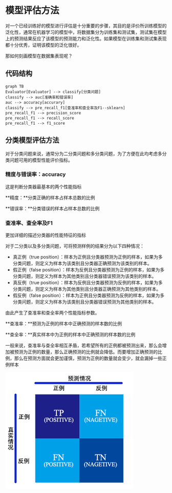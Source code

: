 # 模型评估方法

对一个已经训练好的模型进行评估是十分重要的步骤，其目的是评价所训练模型的泛化性，通常在机器学习的模型中，将数据集分为训练集和测试集，测试集在模型上的预测结果反应了该模型的预测能力和泛化性。如果模型在训练集和测试集表现都十分优秀，证明该模型的泛化很好。

那如何刻画模型在数据集表现呢？

## 代码结构

```mermaid
graph TB
Evaluator[Evaluator] --> classify[分类问题]
classify --> auc[准确率和错误率]
auc --> accuracy[accurary]
classify --> pre_recall_f1[查准率和查全率及F1--sklearn]
pre_recall_f1 --> precision_score
pre_recall_f1 --> recall_score
pre_recall_f1 --> f1_score
```



## 分类模型评估方法

对于分类问题来说，通常分为二分类问题和多分类问题，为了方便在此均考虑多分类问题可用的模型性能评价指标。

### 精度与错误率：accuracy

这是判断分类器最基本的两个性能指标

**精度：**分类正确的样本占样本总数的比例

**错误率：**分类错误的样本占样本总数的比例



### 查准率、查全率及F1

更加详细的描述分类器的性能特征的指标

对于二分类以及多分类问题，可将预测样例的结果分为以下四种情况：

- 真正例（true position）：样本为正例且分类器预测为正例的样本，如果为多分类问题，则定义为样本为该类别且分类器正确预测为该类别的样本。
- 假正例（false position）：样本为反例且分类器预测为正例的样本，如果为多分类问题，则定义为样本为其他类别且分类器错误预测为该类别的样本。
- 真反例（true position）：样本为反例且分类器预测为反例的样本，如果为多分类问题，则定义为样本为其他类别且分类器正确预测为其他类别的样本。
- 假反例（false position）：样本为正例且分类器预测为反例的样本，如果为多分类问题，则定义为样本为该类别且分类器错误预测为其他类别的样本。

由此产生了查准率和查全率两个性能指标参数。

**查准率：**预测为正例的样本中正确预测的样本数的比例

**查全率：**真实样本中为正例的样本中正确预测的样本数的比例

一般来说，查准率与查全率相互矛盾，若希望所有的正例都被预测出来，那么会增加被预测为正例的数量，那么正确预测的比例就会降低。而要增加正确预测的比例，那么在预测方面就会更加谨慎，预测为正例的数量就会变少，就会漏掉一些正例样本

![](.\img\evaluator_classify_confusion_matrix.png)

